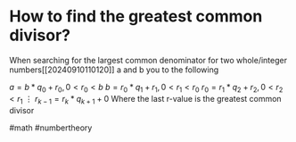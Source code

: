 # How to find the greatest common divisor?
When searching for the largest common denominator for two whole/integer numbers[[20240910110120]] a and b you to the following

$a = b*q_0 + r_0, 0 < r_0 < b$
$b = r_0*q_1 + r_1, 0 < r_1 < r_0$
 $r_0 = r_1*q_2 + r_2, 0 < r_2 < r_1$
  $\vdots$
   $r_{k-1} = r_k*q_{k+1} + 0$
   Where the last r-value is the greatest common divisor

   #math #numbertheory